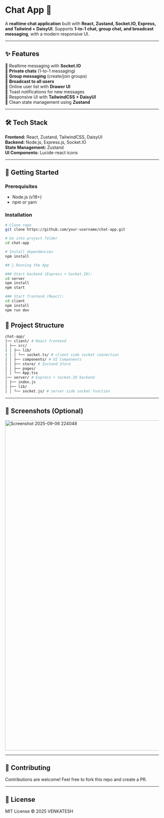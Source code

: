 # Chat App 💬  

A **realtime chat application** built with **React, Zustand, Socket.IO, Express, and Tailwind + DaisyUI**. Supports **1-to-1 chat, group chat, and broadcast messaging**, with a modern responsive UI.  

---

## ✨ Features  
🔹 Realtime messaging with **Socket.IO**  
🔹 **Private chats** (1-to-1 messaging)  
🔹 **Group messaging** (create/join groups)  
🔹 **Broadcast to all users**  
🔹 Online user list with **Drawer UI**  
🔹 Toast notifications for new messages  
🔹 Responsive UI with **TailwindCSS + DaisyUI**  
🔹 Clean state management using **Zustand**  

---

## 🛠️ Tech Stack  
**Frontend:** React, Zustand, TailwindCSS, DaisyUI  
**Backend:** Node.js, Express.js, Socket.IO  
**State Management:** Zustand  
**UI Components:** Lucide-react icons  

---

## 🚀 Getting Started  

### Prerequisites  
- Node.js (v18+)  
- npm or yarn  

### Installation  

```bash
# Clone repo
git clone https://github.com/your-username/chat-app.git

# Go into project folder
cd chat-app

# Install dependencies
npm install

## 🚀 Running the App

### Start backend (Express + Socket.IO):
cd server
npm install
npm start

### Start frontend (React):
cd client
npm install
npm run dev
```

## 📂 Project Structure
```bash
chat-app/
│── client/ # React frontend
│ ├── src/
| │ ├── lib/
| │ │ └── socket.ts/ # client side socket connection
│ │ ├── components/ # UI Components
│ │ ├── store/ # Zustand Store
│ │ ├── pages/ 
│ │ └── App.tsx
│── server/ # Express + Socket.IO backend
│ ├── index.js
│ ├── lib/
│ │ └── socket.js/ # server side socket function
```

---

## 📸 Screenshots (Optional)
 
<img width="1920" height="1080" alt="Screenshot 2025-09-06 224048" src="https://github.com/user-attachments/assets/f56f6b7d-84b1-40a3-ba23-d1d70fd6bcfc" />

---

## 🤝 Contributing
Contributions are welcome! Feel free to fork this repo and create a PR.

---

## 📜 License
MIT License © 2025 VENKATESH
